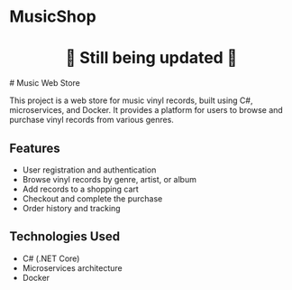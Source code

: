 # MusicShop
<h1 align="center">  🚧 Still being updated 🚧
</h1>
# Music Web Store

This project is a web store for music vinyl records, built using C#, microservices, and Docker. It provides a platform for users to browse and purchase vinyl records from various genres.

## Features

- User registration and authentication
- Browse vinyl records by genre, artist, or album
- Add records to a shopping cart
- Checkout and complete the purchase
- Order history and tracking

## Technologies Used

- C# (.NET Core)
- Microservices architecture
- Docker
